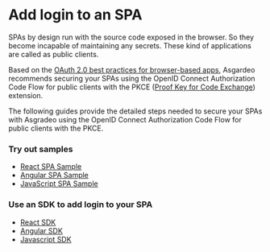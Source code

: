 # Add login to an SPA

SPAs by design run with the source code exposed in the browser. So they become incapable of maintaining any secrets. These kind of applications are called as public clients.

Based on the [OAuth 2.0 best practices for browser-based apps](https://datatracker.ietf.org/doc/html/draft-ietf-oauth-browser-based-apps-08), Asgardeo recommends securing your SPAs using the OpenID Connect Authorization Code Flow for public clients with the PKCE ([Proof Key for Code Exchange](https://datatracker.ietf.org/doc/html/rfc7636)) extension.

The following guides provide the detailed steps needed to secure your SPAs with Asgradeo using the OpenID Connect Authorization Code Flow for public clients with the PKCE. 

### Try out samples

- [React SPA Sample](/quickstarts/qsg-spa-react.md)
- [Angular SPA Sample](/quickstarts/qsg-spa-angular.md)
- [JavaScript SPA Sample](/quickstarts/qsg-spa-javascript.md)

### Use an SDK to add login to your SPA

- [React SDK](/sdks/react.md)
- [Angular SDK](/sdks/angular.md)
- [Javascript SDK](/sdks/javascript.md)